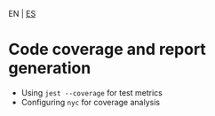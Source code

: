 <!-- MULTILANGUAJE MENU START -->
EN | [ES](https://lckpig.gitbook.io/es-practical-dev-handbook/typescript/automation-testing/code-coverage-reports)
<!-- MULTILANGUAJE MENU END -->

# Code coverage and report generation

- Using `jest --coverage` for test metrics
- Configuring `nyc` for coverage analysis 
